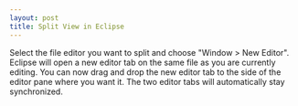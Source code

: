 ```yaml
---
layout: post
title: Split View in Eclipse
---
```


Select the file editor you want to split and choose "Window > New Editor". Eclipse will open a new editor tab on the same file as you are currently editing. You can now drag and drop the new editor tab to the side of the editor pane where you want it. The two editor tabs will automatically stay synchronized.